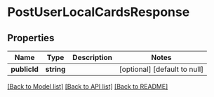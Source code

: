 # PostUserLocalCardsResponse

## Properties
Name | Type | Description | Notes
------------ | ------------- | ------------- | -------------
**publicId** | **string** |  | [optional] [default to null]

[[Back to Model list]](../README.md#documentation-for-models) [[Back to API list]](../README.md#documentation-for-api-endpoints) [[Back to README]](../README.md)


